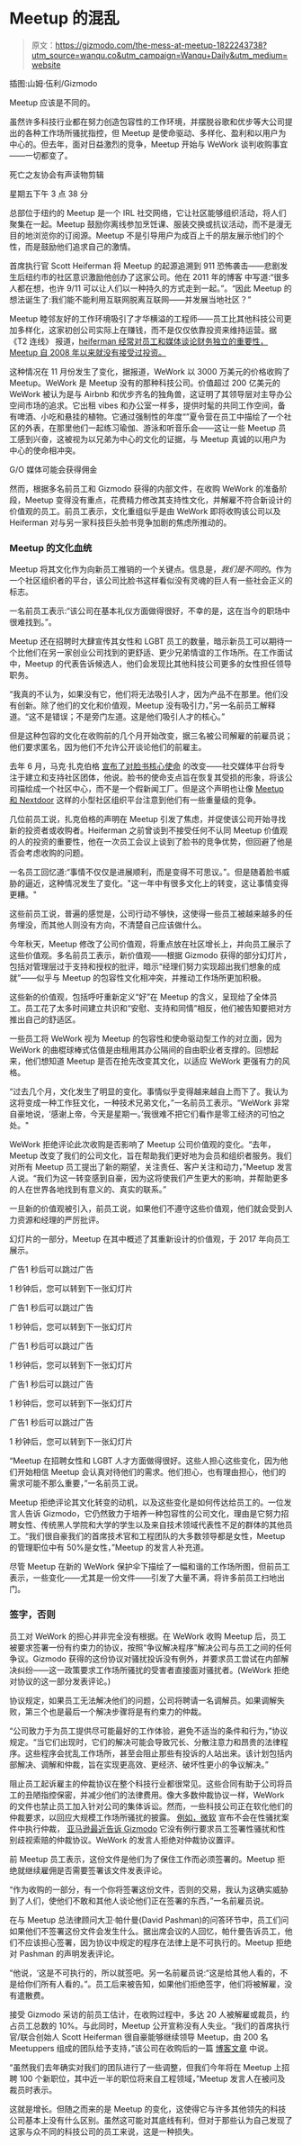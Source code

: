 # Meetup 的混乱

> 原文：<https://gizmodo.com/the-mess-at-meetup-1822243738?utm_source=wanqu.co&utm_campaign=Wanqu+Daily&utm_medium=website>

 插图:山姆·伍利/Gizmodo 

Meetup 应该是不同的。

虽然许多科技行业都在努力创造包容性的工作环境，并摆脱谷歌和优步等大公司提出的各种工作场所骚扰指控，但 Meetup 是使命驱动、多样化、盈利和以用户为中心的。但去年，面对日益激烈的竞争，Meetup 开始与 WeWork 谈判收购事宜——一切都变了。

死亡之友协会有声读物剪辑

星期五下午 3 点 38 分

总部位于纽约的 Meetup 是一个 IRL 社交网络，它让社区能够组织活动，将人们聚集在一起。Meetup 鼓励你离线参加烹饪课、服装交换或抗议活动，而不是漫无目的地浏览你的订阅源。Meetup 不是引导用户为成百上千的朋友展示他们的个性，而是鼓励他们追求自己的激情。

首席执行官 Scott Heiferman 将 Meetup 的起源追溯到 911 恐怖袭击——悲剧发生后纽约市的社区意识激励他创办了这家公司。他在 2011 年的博客 中写道:“很多人都在想，也许 9/11 可以让人们以一种持久的方式走到一起。”。“因此 Meetup 的想法诞生了:我们能不能利用互联网脱离互联网——并发展当地社区？”

Meetup 睦邻友好的工作环境吸引了才华横溢的工程师——员工比其他科技公司更加多样化，这家初创公司实际上在赚钱，而不是仅仅依靠投资来维持运营。据《T2 连线》 报道，[heiferman 经常对员工和媒体谈论财务独立的重要性，Meetup 自 2008 年以来就没有接受过投资。](https://www.wired.com/story/why-wework-is-buying-meetup/)

这种情况在 11 月份发生了变化，据报道，WeWork 以 3000 万美元的价格收购了 Meetup。WeWork 是 Meetup 没有的那种科技公司。价值超过 200 亿美元的 WeWork 被认为是与 Airbnb 和优步齐名的独角兽，这证明了其领导层对主导办公空间市场的追求。它出租 vibes 和办公室一样多，提供时髦的共同工作空间，备有啤酒、小吃和悬挂的植物。它通过强制性的年度“”夏令营在员工中描绘了一个社区的外表，在那里他们一起练习瑜伽、游泳和听音乐会——这让一些 Meetup 员工感到兴奋，这被视为以兄弟为中心的文化的证据，与 Meetup 真诚的以用户为中心的使命相冲突。

G/O 媒体可能会获得佣金

然而，根据多名前员工和 Gizmodo 获得的内部文件，在收购 WeWork 的准备阶段，Meetup 变得没有重点，花费精力修改其支持性文化，并解雇不符合新设计的价值观的员工。前员工表示，文化重组似乎是由 WeWork 即将收购该公司以及 Heiferman 对与另一家科技巨头脸书竞争加剧的焦虑所推动的。

### Meetup 的文化血统

Meetup 将其文化作为向新员工推销的一个关键点。信息是，*我们是不同的*。作为一个社区组织者的平台，该公司比脸书这样看似没有灵魂的巨人有一些社会正义的标志。

一名前员工表示:“该公司在基本礼仪方面做得很好，不幸的是，这在当今的职场中很难找到。”。

Meetup 还在招聘时大肆宣传其女性和 LGBT 员工的数量，暗示新员工可以期待一个比他们在另一家创业公司找到的更舒适、更少兄弟情谊的工作场所。在工作面试中，Meetup 的代表告诉候选人，他们会发现比其他科技公司更多的女性担任领导职务。

“我真的不认为，如果没有它，他们将无法吸引人才，因为产品不在那里。他们没有创新。除了他们的文化和价值观，Meetup 没有吸引力，”另一名前员工解释道。“这不是错误；不是旁门左道。这是他们吸引人才的核心。”

但是这种包容的文化在收购前的几个月开始改变，据三名被公司解雇的前雇员说；他们要求匿名，因为他们不允许公开谈论他们的前雇主。

去年 6 月，马克·扎克伯格 [宣布了对脸书核心使命](https://gizmodo.com/facebook-unveils-new-buzzwords-1796337852) 的改变——社交媒体平台将专注于建立和支持社区团体，他说。脸书的使命支点旨在恢复其受损的形象，将该公司描绘成一个社区中心，而不是一个假新闻工厂。但是这个声明也让像 [Meetup 和 Nextdoor](https://www.reuters.com/article/us-facebook-zuckerberg/ceo-zuckerberg-tweaks-facebook-mission-to-focus-on-groups-idUSKBN19D2EX) 这样的小型社区组织平台注意到他们有一些重量级的竞争。

几位前员工说，扎克伯格的声明在 Meetup 引发了焦虑，并促使该公司开始寻找新的投资者或收购者。Heiferman 之前曾谈到不接受任何不认同 Meetup 价值观的人的投资的重要性，他在一次员工会议上谈到了脸书的竞争优势，但回避了他是否会考虑收购的问题。

一名员工回忆道:“事情不仅仅是进展顺利，而是变得不可思议。”。但是随着脸书威胁的逼近，这种情况发生了变化。"这一年中有很多文化上的转变，这让事情变得更糟。"

这些前员工说，普遍的感觉是，公司行动不够快，这使得一些员工被越来越多的任务埋没，而其他人则没有方向，不清楚自己应该做什么。

今年秋天，Meetup 修改了公司价值观，将重点放在社区增长上，并向员工展示了这些价值观。多名前员工表示，新价值观——根据 Gizmodo 获得的部分幻灯片，包括对管理层过于支持和授权的批评，暗示“经理们努力实现超出我们想象的成就”——似乎与 Meetup 的包容性文化相冲突，并推动工作场所更加积极。

这些新的价值观，包括呼吁重新定义“好”在 Meetup 的含义，呈现给了全体员工。员工花了太多时间建立共识和“安慰、支持和同情”相反，他们被告知要把对方推出自己的舒适区。

一些员工将 WeWork 视为 Meetup 的包容性和使命驱动型工作的对立面，因为 WeWork 的曲棍球棒式估值是由租用其办公隔间的自由职业者支撑的。回想起来，他们想知道 Meetup 是否在抢先改变其文化，以适应 WeWork 更强有力的风格。

“过去几个月，文化发生了明显的变化。事情似乎变得越来越自上而下了。我认为这将变成一种工作狂文化，一种技术兄弟文化，”一名前员工表示。“WeWork 非常自豪地说，‘感谢上帝，今天是星期一。’我很难不把它们看作是零工经济的可怕之处。"

WeWork 拒绝评论此次收购是否影响了 Meetup 公司价值观的变化。“去年，Meetup 改变了我们的公司文化，旨在帮助我们更好地为会员和组织者服务。我们对所有 Meetup 员工提出了新的期望，关注责任、客户关注和动力，”Meetup 发言人说。“我们为这一转变感到自豪，因为这将使我们产生更大的影响，并帮助更多的人在世界各地找到有意义的、真实的联系。”

一旦新的价值观被引入，前员工说，如果他们不遵守这些价值观，他们就会受到人力资源和经理的严厉批评。

<aside class="slideshow-inset js_slideshow align--bleed">

幻灯片的一部分，Meetup 在其中概述了其重新设计的价值观，于 2017 年向员工展示。

广告1 秒后可以跳过广告

1 秒钟后，您可以转到下一张幻灯片

广告1 秒后可以跳过广告

1 秒钟后，您可以转到下一张幻灯片

广告1 秒后可以跳过广告

1 秒钟后，您可以转到下一张幻灯片

广告1 秒后可以跳过广告

1 秒钟后，您可以转到下一张幻灯片

广告1 秒后可以跳过广告

1 秒钟后，您可以转到下一张幻灯片

</aside>

“Meetup 在招聘女性和 LGBT 人才方面做得很好。这些人担心这些变化，因为他们开始相信 Meetup 会认真对待他们的需求。他们担心，也有理由担心，他们的需求可能不那么重要，”一名前员工说。

Meetup 拒绝评论其文化转变的动机，以及这些变化是如何传达给员工的。一位发言人告诉 Gizmodo，它仍然致力于培养一种包容性的公司文化，理由是它努力招聘女性、传统黑人学院和大学的学生以及来自技术领域代表性不足的群体的其他员工。“我们很自豪我们的首席技术官和工程团队的大多数领导都是女性，Meetup 的管理职位中有 50%是女性，”Meetup 的发言人补充道。

尽管 Meetup 在新的 WeWork 保护伞下描绘了一幅和谐的工作场所图，但前员工表示，一些变化——尤其是一份文件——引发了大量不满，将许多前员工扫地出门。

### **签字，否则**

员工对 WeWork 的担心并非完全没有根据。在 WeWork 收购 Meetup 后，员工被要求签署一份有约束力的协议，按照“争议解决程序”解决公司与员工之间的任何争议。Gizmodo 获得的这份协议对骚扰投诉没有例外，并要求员工尝试在内部解决纠纷——这一政策要求工作场所骚扰的受害者直接面对骚扰者。(WeWork 拒绝对协议的这一部分发表评论。)

协议规定，如果员工无法解决他们的问题，公司将聘请一名调解员。如果调解失败，第三个也是最后一个解决步骤将是有约束力的仲裁。

“公司致力于为员工提供尽可能最好的工作体验，避免不适当的条件和行为，”协议规定。“当它们出现时，它们的解决可能会导致冗长、分散注意力和昂贵的法律程序。这些程序会扰乱工作场所，甚至会阻止那些有投诉的人站出来。该计划包括内部解决、调解和仲裁，旨在实现更高效、更经济、破坏性更小的争议解决。”

阻止员工起诉雇主的仲裁协议在整个科技行业都很常见。这些合同有助于公司将员工的丑陋指控保密，并减少他们的法律费用。像大多数仲裁协议一样，WeWork 的文件也禁止员工加入针对公司的集体诉讼。然而，一些科技公司正在软化他们的仲裁要求，以回应大规模工作场所骚扰的披露。 [例如，微软](https://blogs.microsoft.com/on-the-issues/2017/12/19/microsoft-endorses-senate-bill-address-sexual-harassment/) 宣布不会在性骚扰案件中执行仲裁， [亚马逊最近告诉 Gizmodo](https://gizmodo.com/silicon-valley-needs-to-ban-forced-arbitration-agreemen-1822313732) 它没有例行要求员工签署性骚扰和性别歧视索赔的仲裁协议。WeWork 的发言人拒绝对仲裁协议置评。

前 Meetup 员工表示，这份文件是他们为了保住工作而必须签署的。Meetup 拒绝就继续雇佣是否需要签署该文件发表评论。

“作为收购的一部分，有一个你将签署这份文件，否则的交易，我认为这确实威胁到了人们，使他们不敢和其他人谈论他们正在签署的东西，”一名前雇员说。

在与 Meetup 总法律顾问大卫·帕什曼(David Pashman)的问答环节中，员工们问如果他们不签署这份文件会发生什么。据出席会议的人回忆，帕什曼告诉员工，他们不应该担心签署，因为协议中规定的程序在法律上是不可执行的。Meetup 拒绝对 Pashman 的声明发表评论。

“他说，‘这是不可执行的，所以就签吧。另一名前雇员说:“这是给其他人看的，不是给你们所有人看的。”。员工后来被告知，如果他们拒绝签字，他们将被解雇，没有遣散费。

接受 Gizmodo 采访的前员工估计，在收购过程中，多达 20 人被解雇或裁员，约占员工总数的 10%。与此同时，Meetup 公开宣称没有人失业。“我们的首席执行官/联合创始人 Scott Heiferman 很自豪能够继续领导 Meetup，由 200 名 Meetuppers 组成的团队给予支持，”该公司在收购后的一篇 [博客文章](https://medium.com/meetup/all-for-we-faq-24c387967deb) 中说。

“虽然我们去年确实对我们的团队进行了一些调整，但我们今年将在 Meetup 上招聘 100 个新职位，其中近一半的职位将来自工程领域，”Meetup 发言人在被问及裁员时表示。

这就是增长。但随之而来的是 Meetup 的变化，这使得它与许多其他领先的科技公司基本上没有什么区别。虽然这可能对其底线有利，但对于那些认为自己发现了这家与众不同的科技公司的员工来说，这是一种损失。